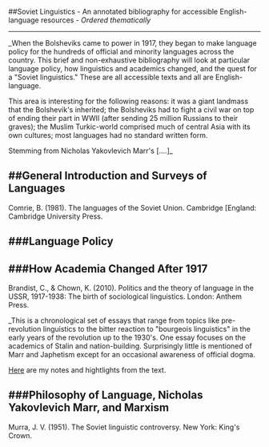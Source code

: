 ##Soviet Linguistics - An annotated bibliography for accessible English-language resources - _Ordered thematically_
___
_When the Bolsheviks came to power in 1917, they began to make language policy for the hundreds of official and minority languages across the country.  This brief and non-exhaustive bibliography will look at particular language policy, how linguistics and academics changed, and the quest for a "Soviet linguistics."
These are all accessible texts and all are English-language.  

This area is interesting for the following reasons:  it was a giant landmass that the Bolshevik's inherited; the Bolsheviks had to fight a civil war on top of ending their part in WWII (after sending 25 million Russians to their graves); the Muslim Turkic-world comprised much of central Asia with its own cultures; most languages had no standard written form.

Stemming from Nicholas Yakovlevich Marr's [....]_

##General Introduction and Surveys of Languages
-

Comrie, B. (1981). The languages of the Soviet Union. Cambridge [England: Cambridge University Press. 

###Language Policy
-

###How Academia Changed After 1917
-
Brandist, C., & Chown, K. (2010). Politics and the theory of language in the USSR, 1917-1938: The birth of sociological linguistics. London: Anthem Press.

_This is a chronological set of essays that range from topics like pre-revolution linguistics to the bitter reaction to "bourgeois linguistics" in the early years of the revolution up to the 1930's.  One essay focuses on the academics of Stalin and nation-building.  Surprisingly little is mentioned of Marr and Japhetism except for an occasional awareness of official dogma.

[Here](https://github.com/johnschriner/presentations/files/93033/notes.-.Politics.and.the.Theory.of.Language.in.the.USSR.1917-1938._.The.Birth.of.Sociological.Linguistics.pdf) are my notes and hightlights from the text.

###Philosophy of Language, Nicholas Yakovlevich Marr, and Marxism
-
Murra, J. V. (1951). The Soviet linguistic controversy. New York: King's Crown. 


